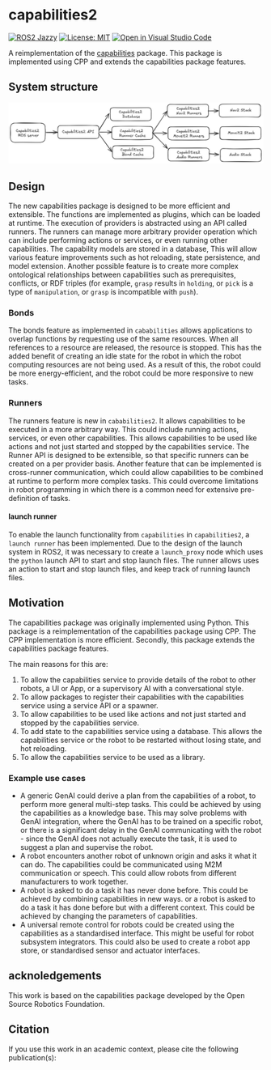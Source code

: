 # capabilities2

[![ROS2 Jazzy](https://img.shields.io/badge/ROS2-Jazzy-blue)](https://index.ros.org/doc/ros2/Releases/)
[![License: MIT](https://img.shields.io/badge/License-MIT-yellow.svg)](https://opensource.org/licenses/MIT)
[![Open in Visual Studio Code](https://img.shields.io/badge/vscode-dev-blue)](https://open.vscode.dev/airesearchlab/capabilities2)

A reimplementation of the [capabilities](https://github.com/osrf/capabilities) package. This package is implemented using CPP and extends the capabilities package features.

## System structure

![System Structure](./docs/images/system-structure.png)

## Design

The new capabilities package is designed to be more efficient and extensible. The functions are implemented as plugins, which can be loaded at runtime. The execution of providers is abstracted using an API called runners. The runners can manage more arbitrary provider operation which can include performing actions or services, or even running other capabilities. The capability models are stored in a database, This will allow various feature improvements such as hot reloading, state persistence, and model extension. Another possible feature is to create more complex ontological relationships between capabilities such as prerequisites, conflicts, or RDF triples (for example, `grasp` results in `holding`, or `pick` is a type of `manipulation`, or `grasp` is incompatible with `push`).

### Bonds

The bonds feature as implemented in `cababilities` allows applications to overlap functions by requesting use of the same resources. When all references to a resource are released, the resource is stopped. This has the added benefit of creating an idle state for the robot in which the robot computing resources are not being used. As a result of this, the robot could be more energy-efficient, and the robot could be more responsive to new tasks.

### Runners

The runners feature is new in `cababilities2`. It allows capabilities to be executed in a more arbitrary way. This could include running actions, services, or even other capabilities. This allows capabilities to be used like actions and not just started and stopped by the capabilities service. The Runner API is designed to be extensible, so that specific runners can be created on a per provider basis. Another feature that can be implemented is cross-runner communication, which could allow capabilities to be combined at runtime to perform more complex tasks. This could overcome limitations in robot programming in which there is a common need for extensive pre-definition of tasks.

#### launch runner

To enable the launch functionality from `capabilities` in `capabilities2`, a `launch runner` has been implemented. Due to the design of the launch system in ROS2, it was necessary to create a `launch_proxy` node which uses the `python` launch API to start and stop launch files. The runner allows uses an action to start and stop launch files, and keep track of running launch files.

## Motivation

The capabilities package was originally implemented using Python. This package is a reimplementation of the capabilities package using CPP. The CPP implementation is more efficient. Secondly, this package extends the capabilities package features.

The main reasons for this are:

1. To allow the capabilities service to provide details of the robot to other robots, a UI or App, or a supervisory AI with a conversational style.
1. To allow packages to register their capabilities with the capabilities service using a service API or a spawner.
1. To allow capabilities to be used like actions and not just started and stopped by the capabilities service.
1. To add state to the capabilities service using a database. This allows the capabilities service or the robot to be restarted without losing state, and hot reloading.
1. To allow the capabilities service to be used as a library.

### Example use cases

- A generic GenAI could derive a plan from the capabilities of a robot, to perform more general multi-step tasks. This could be achieved by using the capabilities as a knowledge base. This may solve problems with GenAI integration, where the GenAI has to be trained on a specific robot, or there is a significant delay in the GenAI communicating with the robot - since the GenAI does not actually execute the task, it is used to suggest a plan and supervise the robot.
- A robot encounters another robot of unknown origin and asks it what it can do. The capabilities could be communicated using M2M communication or speech. This could allow robots from different manufacturers to work together.
- A robot is asked to do a task it has never done before. This could be achieved by combining capabilities in new ways. or a robot is asked to do a task it has done before but with a different context. This could be achieved by changing the parameters of capabilities.
- A universal remote control for robots could be created using the capabilities as a standardised interface. This might be useful for robot subsystem integrators. This could also be used to create a robot app store, or standardised sensor and actuator interfaces.

## acknoledgements

This work is based on the capabilities package developed by the Open Source Robotics Foundation.

## Citation

If you use this work in an academic context, please cite the following publication(s):
